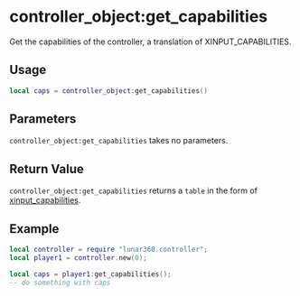 # controller_object:get_capabilities

Get the capabilities of the controller, a translation of XINPUT_CAPABILITIES.

## Usage

```lua
local caps = controller_object:get_capabilities()
```

## Parameters

`controller_object:get_capabilities` takes no parameters.

## Return Value

`controller_object:get_capabilities` returns a `table` in the form of [xinput_capabilities][1].

## Example

```lua
local controller = require "lunar360.controller";
local player1 = controller.new(0);

local caps = player1:get_capabilities();
-- do something with caps
```

[1]: /api/modules/controller/data-structures.md#xinput_capabilities